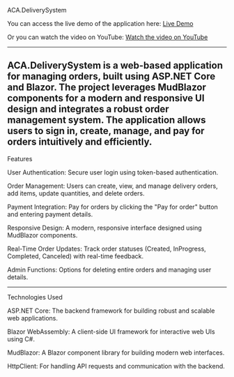 ACA.DeliverySystem

You can access the live demo of the application here:  [Live Demo](https://deliverysystemfront-dvgbhab7beeybxg3.germanywestcentral-01.azurewebsites.net/)  

Or you can watch the video on YouTube:
[Watch the video on YouTube](https://www.youtube.com/watch?v=MNZzZstaejo)

-------------------------------------------------------------------------------------------------------------------------------------
ACA.DeliverySystem is a web-based application for managing orders, built using ASP.NET Core and Blazor. The project leverages MudBlazor components for a modern and responsive UI design and integrates a robust order management system. The application allows users to sign in, create, manage, and pay for orders intuitively and efficiently.
-------------------------------------------------------------------------------------------------------------------------
Features

User Authentication: Secure user login using token-based authentication.

Order Management: Users can create, view, and manage delivery orders, add items, update quantities, and delete orders.

Payment Integration: Pay for orders by clicking the "Pay for order" button and entering payment details.

Responsive Design: A modern, responsive interface designed using MudBlazor components.

Real-Time Order Updates: Track order statuses (Created, InProgress, Completed, Canceled) with real-time feedback.

Admin Functions: Options for deleting entire orders and managing user details.

----------------------------------------------------------------------------------------------------------------------------
Technologies Used

ASP.NET Core: The backend framework for building robust and scalable web applications.

Blazor WebAssembly: A client-side UI framework for interactive web UIs using C#.

MudBlazor: A Blazor component library for building modern web interfaces.

HttpClient: For handling API requests and communication with the backend.
